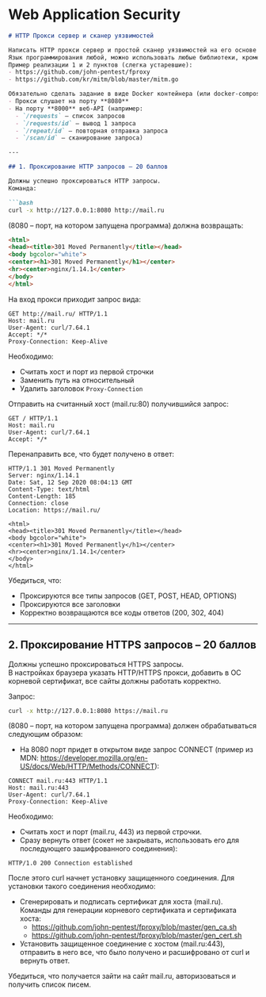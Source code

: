 # Web Application Security

```markdown
# HTTP Прокси сервер и сканер уязвимостей

Написать HTTP прокси сервер и простой сканер уязвимостей на его основе (часть функционала Burp Suite без GUI).  
Язык программирования любой, можно использовать любые библиотеки, кроме тех, которые реализуют функционал HTTP прокси (https://mitmproxy.org и т.п.).  
Пример реализации 1 и 2 пунктов (слегка устаревшие):  
- https://github.com/john-pentest/fproxy  
- https://github.com/kr/mitm/blob/master/mitm.go  

Обязательно сделать задание в виде Docker контейнера (или docker-compose из нескольких контейнеров), в котором:
- Прокси слушает на порту **8080**
- На порту **8000** веб-API (например:  
  - `/requests` – список запросов  
  - `/requests/id` – вывод 1 запроса  
  - `/repeat/id` – повторная отправка запроса  
  - `/scan/id` – сканирование запроса)

---

## 1. Проксирование HTTP запросов – 20 баллов

Должны успешно проксироваться HTTP запросы.  
Команда:

```bash
curl -x http://127.0.0.1:8080 http://mail.ru
```

(8080 – порт, на котором запущена программа) должна возвращать:

```html
<html>
<head><title>301 Moved Permanently</title></head>
<body bgcolor="white">
<center><h1>301 Moved Permanently</h1></center>
<hr><center>nginx/1.14.1</center>
</body>
</html>
```

На вход прокси приходит запрос вида:

```
GET http://mail.ru/ HTTP/1.1
Host: mail.ru
User-Agent: curl/7.64.1
Accept: */*
Proxy-Connection: Keep-Alive
```

Необходимо:
- Считать хост и порт из первой строчки
- Заменить путь на относительный
- Удалить заголовок `Proxy-Connection`

Отправить на считанный хост (mail.ru:80) получившийся запрос:

```
GET / HTTP/1.1
Host: mail.ru
User-Agent: curl/7.64.1
Accept: */*
```

Перенаправить все, что будет получено в ответ:

```
HTTP/1.1 301 Moved Permanently
Server: nginx/1.14.1
Date: Sat, 12 Sep 2020 08:04:13 GMT
Content-Type: text/html
Content-Length: 185
Connection: close
Location: https://mail.ru/

<html>
<head><title>301 Moved Permanently</title></head>
<body bgcolor="white">
<center><h1>301 Moved Permanently</h1></center>
<hr><center>nginx/1.14.1</center>
</body>
</html>
```

Убедиться, что:
- Проксируются все типы запросов (GET, POST, HEAD, OPTIONS)
- Проксируются все заголовки
- Корректно возвращаются все коды ответов (200, 302, 404)

---

## 2. Проксирование HTTPS запросов – 20 баллов

Должны успешно проксироваться HTTPS запросы.  
В настройках браузера указать HTTP/HTTPS прокси, добавить в ОС корневой сертификат, все сайты должны работать корректно.

Запрос:

```bash
curl -x http://127.0.0.1:8080 https://mail.ru
```

(8080 – порт, на котором запущена программа) должен обрабатываться следующим образом:

- На 8080 порт придет в открытом виде запрос CONNECT (пример из MDN: https://developer.mozilla.org/en-US/docs/Web/HTTP/Methods/CONNECT):

```
CONNECT mail.ru:443 HTTP/1.1
Host: mail.ru:443
User-Agent: curl/7.64.1
Proxy-Connection: Keep-Alive
```

Необходимо:
- Считать хост и порт (mail.ru, 443) из первой строчки.
- Сразу вернуть ответ (сокет не закрывать, использовать его для последующего зашифрованного соединения):

```
HTTP/1.0 200 Connection established
```

После этого curl начнет установку защищенного соединения. Для установки такого соединения необходимо:
- Сгенерировать и подписать сертификат для хоста (mail.ru).  
  Команды для генерации корневого сертификата и сертификата хоста:  
  - https://github.com/john-pentest/fproxy/blob/master/gen_ca.sh  
  - https://github.com/john-pentest/fproxy/blob/master/gen_cert.sh  
- Установить защищенное соединение с хостом (mail.ru:443), отправить в него все, что было получено и расшифровано от curl и вернуть ответ.

Убедиться, что получается зайти на сайт mail.ru, авторизоваться и получить список писем.
```
